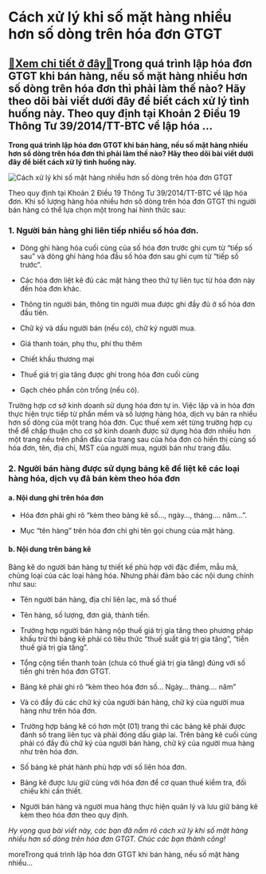 Cách xử lý khi số mặt hàng nhiều hơn số dòng trên hóa đơn GTGT
==============================================================

[:gift:Xem chi tiết ở đây:gift:](https://hddtvn.com/cach-xu-ly-khi-so-mat-hang-nhieu-hon-so-dong-tren-hoa-don-gtgt/)Trong quá trình lập hóa đơn GTGT khi bán hàng, nếu số mặt hàng nhiều hơn số dòng trên hóa đơn thì phải làm thế nào? Hãy theo dõi bài viết dưới đây để biết cách xử lý tình huống này. Theo quy định tại Khoản 2 Điều 19 Thông Tư 39/2014/TT-BTC về lập hóa …
------------------------------------------------------------------------------------------------------------------------------------------------------------------------------------------------------------------------------------------------------------

**Trong quá trình lập hóa đơn GTGT khi bán hàng, nếu số mặt hàng nhiều hơn số dòng trên hóa đơn thì phải làm thế nào? Hãy theo dõi bài viết dưới đây để biết cách xử lý tình huống này.**


![Cách xử lý khi số mặt hàng nhiều hơn số dòng trên hóa đơn GTGT](https://hddtvn.com/wp-content/uploads/2021/01/TR3zBrH.jpg)


Theo quy định tại Khoản 2 Điều 19 Thông Tư 39/2014/TT-BTC về lập hóa đơn. Khi số lượng hàng hóa nhiều hơn số dòng trên hóa đơn GTGT thì người bán hàng có thể lựa chọn một trong hai hình thức sau:


### 1. Người bán hàng ghi liên tiếp nhiều số hóa đơn.




* Dòng ghi hàng hóa cuối cùng của số hóa đơn trước ghi cụm từ “tiếp số sau” và dòng ghi hàng hóa đầu số hóa đơn sau ghi cụm từ “tiếp số trước”.

* Các hóa đơn liệt kê đủ các mặt hàng theo thứ tự liên tục từ hóa đơn này đến hóa đơn khác.

* Thông tin người bán, thông tin người mua được ghi đầy đủ ở số hóa đơn đầu tiên.

* Chữ ký và dấu người bán (nếu có), chữ ký người mua.

* Giá thanh toán, phụ thu, phí thu thêm

* Chiết khấu thương mại

* Thuế giá trị gia tăng được ghi trong hóa đơn cuối cùng

* Gạch chéo phần còn trống (nếu có).



Trường hợp cơ sở kinh doanh sử dụng hóa đơn tự in. Việc lập và in hóa đơn thực hiện trực tiếp từ phần mềm và số lượng hàng hóa, dịch vụ bán ra nhiều hơn số dòng của một trang hóa đơn. Cục thuế xem xét từng trường hợp cụ thể để chấp thuận cho cơ sở kinh doanh được sử dụng hóa đơn nhiều hơn một trang nếu trên phần đầu của trang sau của hóa đơn có hiển thị cùng số hóa đơn, tên, địa chỉ, MST của người mua, người bán như trang đầu.


### 2. Người bán hàng được sử dụng bảng kê để liệt kê các loại hàng hóa, dịch vụ đã bán kèm theo hóa đơn


#### a. Nội dung ghi trên hóa đơn




* Hóa đơn phải ghi rõ “kèm theo bảng kê số…, ngày…, tháng…. năm…”.

* Mục “tên hàng” trên hóa đơn chỉ ghi tên gọi chung của mặt hàng.



#### b. Nội dung trên bảng kê


Bảng kê do người bán hàng tự thiết kế phù hợp với đặc điểm, mẫu mã, chủng loại của các loại hàng hóa. Nhưng phải đảm bảo các nội dung chính như sau:




* Tên người bán hàng, địa chỉ liên lạc, mã số thuế

* Tên hàng, số lượng, đơn giá, thành tiền.

* Trường hợp người bán hàng nộp thuế giá trị gia tăng theo phương pháp khấu trừ thì bảng kê phải có tiêu thức “thuế suất giá trị gia tăng”, “tiền thuế giá trị gia tăng”.

* Tổng cộng tiền thanh toán (chưa có thuế giá trị gia tăng) đúng với số tiền ghi trên hóa đơn GTGT.

* Bảng kê phải ghi rõ “kèm theo hóa đơn số… Ngày… tháng…. năm”

* Và có đầy đủ các chữ ký của người bán hàng, chữ ký của người mua hàng như trên hóa đơn.

* Trường hợp bảng kê có hơn một (01) trang thì các bảng kê phải được đánh số trang liên tục và phải đóng dấu giáp lai. Trên bảng kê cuối cùng phải có đầy đủ chữ ký của người bán hàng, chữ ký của người mua hàng như trên hóa đơn.

* Số bảng kê phát hành phù hợp với số liên hóa đơn.

* Bảng kê được lưu giữ cùng với hóa đơn để cơ quan thuế kiểm tra, đối chiếu khi cần thiết.

* Người bán hàng và người mua hàng thực hiện quản lý và lưu giữ bảng kê kèm theo hóa đơn theo quy định.



*Hy vọng qua bài viết này, các bạn đã nắm rõ cách xử lý khi số mặt hàng nhiều hơn số dòng trên hóa đơn GTGT. Chúc các bạn thành công!*


moreTrong quá trình lập hóa đơn GTGT khi bán hàng, nếu số mặt hàng nhiều…


